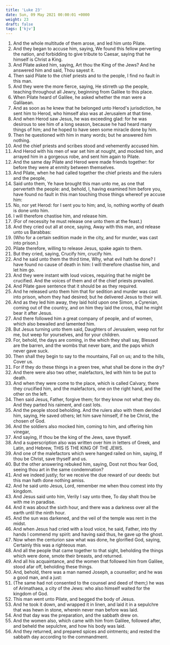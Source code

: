 ```yaml
---
title: 'Luke 23'
date: Sun, 09 May 2021 00:00:01 +0000
weight: 23
draft: false
tags: ['kjv'] 
---
```


1. And the whole multitude of them arose, and led him unto Pilate.
2. And they began to accuse him, saying, We found this fellow perverting the nation, and forbidding to give tribute to Caesar, saying that he himself is Christ a King.
3. And Pilate asked him, saying, Art thou the King of the Jews? And he answered him and said, Thou sayest it.
4. Then said Pilate to the chief priests and to the people, I find no fault in this man.
5. And they were the more fierce, saying, He stirreth up the people, teaching throughout all Jewry, beginning from Galilee to this place.
6. When Pilate heard of Galilee, he asked whether the man were a Galilaean.
7. And as soon as he knew that he belonged unto Herod's jurisdiction, he sent him to Herod, who himself also was at Jerusalem at that time.
8. And when Herod saw Jesus, he was exceeding glad: for he was desirous to see him of a long season, because he had heard many things of him; and he hoped to have seen some miracle done by him.
9. Then he questioned with him in many words; but he answered him nothing.
10. And the chief priests and scribes stood and vehemently accused him.
11. And Herod with his men of war set him at nought, and mocked him, and arrayed him in a gorgeous robe, and sent him again to Pilate.
12. And the same day Pilate and Herod were made friends together: for before they were at enmity between themselves.
13. And Pilate, when he had called together the chief priests and the rulers and the people,
14. Said unto them, Ye have brought this man unto me, as one that perverteth the people: and, behold, I, having examined him before you, have found no fault in this man touching those things whereof ye accuse him:
15. No, nor yet Herod: for I sent you to him; and, lo, nothing worthy of death is done unto him.
16. I will therefore chastise him, and release him.
17. (For of necessity he must release one unto them at the feast.)
18. And they cried out all at once, saying, Away with this man, and release unto us Barabbas:
19. (Who for a certain sedition made in the city, and for murder, was cast into prison.)
20. Pilate therefore, willing to release Jesus, spake again to them.
21. But they cried, saying, Crucify him, crucify him.
22. And he said unto them the third time, Why, what evil hath he done? I have found no cause of death in him: I will therefore chastise him, and let him go.
23. And they were instant with loud voices, requiring that he might be crucified. And the voices of them and of the chief priests prevailed.
24. And Pilate gave sentence that it should be as they required.
25. And he released unto them him that for sedition and murder was cast into prison, whom they had desired; but he delivered Jesus to their will.
26. And as they led him away, they laid hold upon one Simon, a Cyrenian, coming out of the country, and on him they laid the cross, that he might bear it after Jesus.
27. And there followed him a great company of people, and of women, which also bewailed and lamented him.
28. But Jesus turning unto them said, Daughters of Jerusalem, weep not for me, but weep for yourselves, and for your children.
29. For, behold, the days are coming, in the which they shall say, Blessed are the barren, and the wombs that never bare, and the paps which never gave suck.
30. Then shall they begin to say to the mountains, Fall on us; and to the hills, Cover us.
31. For if they do these things in a green tree, what shall be done in the dry?
32. And there were also two other, malefactors, led with him to be put to death.
33. And when they were come to the place, which is called Calvary, there they crucified him, and the malefactors, one on the right hand, and the other on the left.
34. Then said Jesus, Father, forgive them; for they know not what they do. And they parted his raiment, and cast lots.
35. And the people stood beholding. And the rulers also with them derided him, saying, He saved others; let him save himself, if he be Christ, the chosen of God.
36. And the soldiers also mocked him, coming to him, and offering him vinegar,
37. And saying, If thou be the king of the Jews, save thyself.
38. And a superscription also was written over him in letters of Greek, and Latin, and Hebrew, THIS IS THE KING OF THE JEWS.
39. And one of the malefactors which were hanged railed on him, saying, If thou be Christ, save thyself and us.
40. But the other answering rebuked him, saying, Dost not thou fear God, seeing thou art in the same condemnation?
41. And we indeed justly; for we receive the due reward of our deeds: but this man hath done nothing amiss.
42. And he said unto Jesus, Lord, remember me when thou comest into thy kingdom.
43. And Jesus said unto him, Verily I say unto thee, To day shalt thou be with me in paradise.
44. And it was about the sixth hour, and there was a darkness over all the earth until the ninth hour.
45. And the sun was darkened, and the veil of the temple was rent in the midst.
46. And when Jesus had cried with a loud voice, he said, Father, into thy hands I commend my spirit: and having said thus, he gave up the ghost.
47. Now when the centurion saw what was done, he glorified God, saying, Certainly this was a righteous man.
48. And all the people that came together to that sight, beholding the things which were done, smote their breasts, and returned.
49. And all his acquaintance, and the women that followed him from Galilee, stood afar off, beholding these things.
50. And, behold, there was a man named Joseph, a counsellor; and he was a good man, and a just:
51. (The same had not consented to the counsel and deed of them;) he was of Arimathaea, a city of the Jews: who also himself waited for the kingdom of God.
52. This man went unto Pilate, and begged the body of Jesus.
53. And he took it down, and wrapped it in linen, and laid it in a sepulchre that was hewn in stone, wherein never man before was laid.
54. And that day was the preparation, and the sabbath drew on.
55. And the women also, which came with him from Galilee, followed after, and beheld the sepulchre, and how his body was laid.
56. And they returned, and prepared spices and ointments; and rested the sabbath day according to the commandment.
